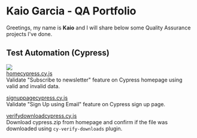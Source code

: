# Kaio Garcia - QA Portfolio

Greetings, my name is **Kaio** and I will share below some Quality Assurance projects I've done.

## Test Automation (Cypress)
<img src="https://im3.ezgif.com/tmp/ezgif-3-aee5d8342d.gif"></img><br>
<a href="https://github.com/kaiorampz/QA-Portfolio/blob/main/homecypress.cy.js">homecypress.cy.js</a><br>
Validate "Subscribe to newsletter" feature on Cypress homepage using valid and invalid data.

<a href="https://github.com/kaiorampz/QA-Portfolio/blob/main/signuppagecypress.cy.js">signuppagecypress.cy.js</a><br>
Validate "Sign Up using Email" feature on Cypress sign up page.

<a href="https://github.com/kaiorampz/QA-Portfolio/blob/main/verifydownloadcypress.cy.js">verifydownloadcypress.cy.js</a><br>
Download cypress.zip from homepage and confirm if the file was downloaded using `cy-verify-downloads` plugin.
